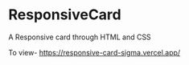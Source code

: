 # ResponsiveCard
A Responsive card through HTML and CSS

To view-
https://responsive-card-sigma.vercel.app/